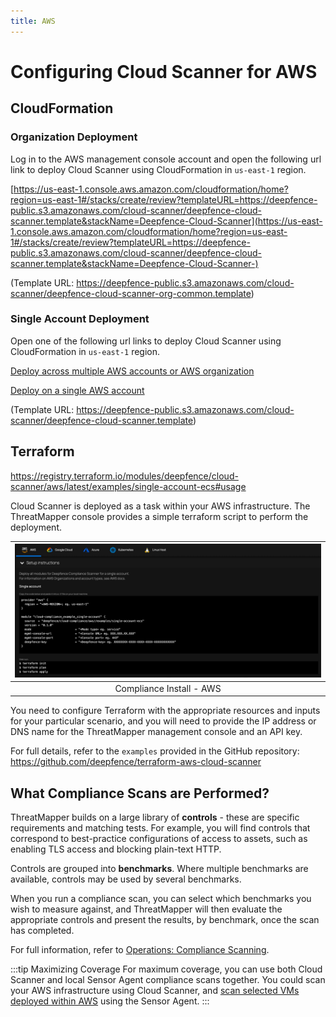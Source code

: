 ```yaml
---
title: AWS
---
```


# Configuring Cloud Scanner for AWS

## CloudFormation

### Organization Deployment

Log in to the AWS management console account and open the following url link to deploy Cloud Scanner using CloudFormation in `us-east-1` region.

[https://us-east-1.console.aws.amazon.com/cloudformation/home?region=us-east-1#/stacks/create/review?templateURL=https://deepfence-public.s3.amazonaws.com/cloud-scanner/deepfence-cloud-scanner.template&stackName=Deepfence-Cloud-Scanner](https://us-east-1.console.aws.amazon.com/cloudformation/home?region=us-east-1#/stacks/create/review?templateURL=https://deepfence-public.s3.amazonaws.com/cloud-scanner/deepfence-cloud-scanner.template&stackName=Deepfence-Cloud-Scanner-)

(Template URL: https://deepfence-public.s3.amazonaws.com/cloud-scanner/deepfence-cloud-scanner-org-common.template)

### Single Account Deployment

Open one of the following url links to deploy Cloud Scanner using CloudFormation in `us-east-1` region.

[Deploy across multiple AWS accounts or AWS organization](https://us-east-1.console.aws.amazon.com/cloudformation/home?region=us-east-1#/stacksets/create)

[Deploy on a single AWS account](https://us-east-1.console.aws.amazon.com/cloudformation/home?region=us-east-1#/stacks/create/review?templateURL=https://deepfence-public.s3.amazonaws.com/cloud-scanner/deepfence-cloud-scanner.template&stackName=Deepfence-Cloud-Scanner)

(Template URL: https://deepfence-public.s3.amazonaws.com/cloud-scanner/deepfence-cloud-scanner.template)

## Terraform

https://registry.terraform.io/modules/deepfence/cloud-scanner/aws/latest/examples/single-account-ecs#usage

Cloud Scanner is deployed as a task within your AWS infrastructure. The ThreatMapper console provides a simple terraform script to perform the deployment.

| ![Compliance Install - AWS](../img/compliance-install-aws.jpg) |
| :--: |
| Compliance Install - AWS |

You need to configure Terraform with the appropriate resources and inputs for your particular scenario, and you will need to provide the IP address or DNS name for the ThreatMapper management console and an API key.

For full details, refer to the `examples` provided in the GitHub repository: https://github.com/deepfence/terraform-aws-cloud-scanner

## What Compliance Scans are Performed?

ThreatMapper builds on a large library of **controls** - these are specific requirements and matching tests.  For example, you will find controls that correspond to best-practice configurations of access to assets, such as enabling TLS access and blocking plain-text HTTP.

Controls are grouped into **benchmarks**. Where multiple benchmarks are available, controls may be used by several benchmarks.

When you run a compliance scan, you can select which benchmarks you wish to measure against, and ThreatMapper will then evaluate the appropriate controls and present the results, by benchmark, once the scan has completed.

For full information, refer to [Operations: Compliance Scanning](/docs/threatmapper/operations/compliance).

:::tip Maximizing Coverage
For maximum coverage, you can use both Cloud Scanner and local Sensor Agent compliance scans together. You could scan your AWS infrastructure using Cloud Scanner, and [scan selected VMs deployed within AWS](other) using the Sensor Agent.
:::
